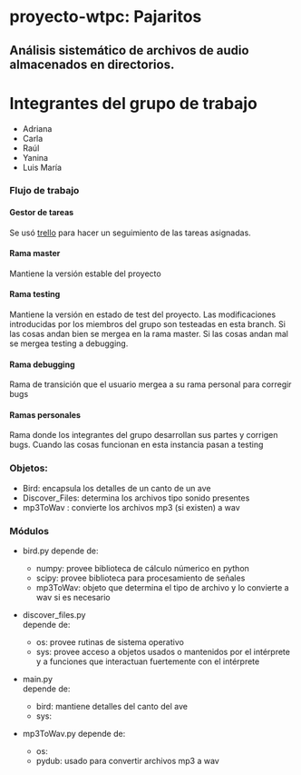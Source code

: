 # proyecto-wtpc: Pajaritos

## Análisis sistemático de archivos de audio almacenados en directorios.

# Integrantes del grupo de trabajo

* Adriana
* Carla
* Raúl 
* Yanina
* Luis María

### Flujo de trabajo

#### Gestor de tareas

Se usó [trello](https://trello.com/) para hacer un seguimiento de las
tareas asignadas.

#### Rama master
Mantiene la versión estable del proyecto

#### Rama testing
Mantiene la versión en estado de test del proyecto. Las modificaciones
introducidas por los miembros del grupo son testeadas en esta branch.
Si las cosas andan bien se mergea en la rama master. Si las cosas
andan mal se mergea testing a debugging. 

#### Rama debugging
Rama de transición que el usuario mergea a su rama personal para corregir
bugs


#### Ramas personales
Rama donde los integrantes del grupo desarrollan sus partes y corrigen bugs.
Cuando las cosas funcionan en esta instancia pasan a testing



### Objetos:

* Bird:  encapsula los detalles de un canto de un ave
* Discover_Files: determina los archivos tipo sonido presentes
* mp3ToWav : convierte los archivos mp3 (si existen) a wav 


### Módulos

* bird.py
   depende de:
   * numpy: provee biblioteca de cálculo númerico en python
   * scipy: provee biblioteca para procesamiento de señales
   * mp3ToWav: objeto que determina el tipo de archivo y lo
     convierte a wav si es necesario

* discover_files.py  
   depende de:
   * os: provee rutinas de sistema operativo
   * sys: provee acceso a objetos usados o mantenidos por el intérprete y a
     funciones que interactuan fuertemente con el intérprete

  

* main.py  
   depende de:
   * bird: mantiene detalles del canto del ave 
   * sys:


* mp3ToWav.py
   depende de:
   * os:
   * pydub: usado para convertir archivos mp3 a wav


